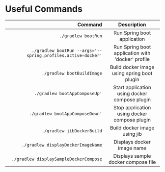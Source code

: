 
# Useful Commands

| Command | Description | 
| -------------:|:--------:|
| `./gradlew bootRun` | Run Spring boot application |
| `./gradlew bootRun --args='--spring.profiles.active=docker'` | Run Spring boot application with 'docker' profile |
| `./gradlew bootBuildImage` | Build docker image using spring boot plugin|
| `./gradlew bootAppComposeUp'` | Start application using docker compose plugin |
| `./gradlew bootAppComposeDown'` | Stop application using docker compose plugin |
| `./gradlew jibDockerBuild` | Build docker image using jib |
| `./gradlew displayDockerImageName` | Displays docker image name |
| `./gradlew displaySampleDockerCompose` | Displays sample docker compose file  |
